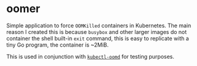 # oomer

Simple application to force `OOMKilled` containers in Kubernetes. The main reason I created
this is because `busybox` and other larger images do not container the shell built-in `exit` command,
this is easy to replicate with a tiny Go program, the container is ~2MiB.

This is used in conjunction with [`kubectl-oomd`](https://github.com/jdockerty/kubectl-oomd) for testing purposes.
